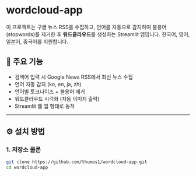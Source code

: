 # wordcloud-app
이 프로젝트는 구글 뉴스 RSS를 수집하고, 언어를 자동으로 감지하여   불용어(stopwords)를 제거한 후 **워드클라우드**를 생성하는 Streamlit 앱입니다.   한국어, 영어, 일본어, 중국어를 지원합니다.


## 📌 주요 기능
- 검색어 입력 시 Google News RSS에서 최신 뉴스 수집
- 언어 자동 감지 (ko, en, ja, zh)
- 언어별 토크나이즈 + 불용어 제거
- 워드클라우드 시각화 (자동 이미지 출력)
- Streamlit 웹 앱 형태로 동작

---

## ⚙️ 설치 방법

### 1. 저장소 클론
```bash
git clone https://github.com/thumos1/wordcloud-app.git
cd wordcloud-app
